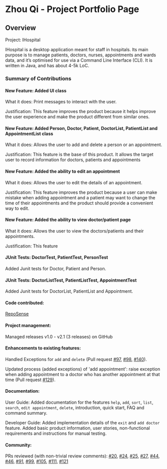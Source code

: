 # Zhou Qi - Project Portfolio Page

## Overview
Project: IHospital

IHospital is a desktop application meant for staff in hospitals.
Its main purpose is to manage patients, doctors, nurses, appointments and wards data,
and it’s optimised for use via a Command Line Interface (CLI).
It is written in Java, and has about 4-5k LoC.

### Summary of Contributions
#### New Feature: Added UI class
What it does: Print messages to interact with the user.

Justification: This feature improves the product because it helps improve the user 
experience and make the product different from similar ones.

#### New Feature: Added Person, Doctor, Patient, DoctorList, PatientList and AppointmentList class
What it does: Allows the user to add and delete a person or an appointment.

Justification: This feature is the base of this product. It allows the target user to record information
for doctors, patients and appointments

#### New Feature: Added the ability to edit an appointment
What it does: Allows the user to edit the details of an appointment.

Justification: This feature improves the product because a user can make mistake
when adding appointment and a patient may want to change the time of their appointments
and the product should provide a convenient way to edit.

#### New Feature: Added the ability to view doctor/patient page
What it does: Allows the user to view the doctors/patients and their appointments.

Justification: This feature

#### JUnit Tests: DoctorTest, PatientTest, PersonTest
Added Junit tests for Doctor, Patient and Person.

#### JUnit Tests: DoctorListTest, PatientListTest, AppointmentTest
Added Junit tests for DoctorList, PatientList and Appointment.

#### Code contributed:
[RepoSense](https://nus-cs2113-ay2122s2.github.io/tp-dashboard/?search=&sort=groupTitle&sortWithin=title&timeframe=commit&mergegroup=&groupSelect=groupByRepos&breakdown=true&checkedFileTypes=docs~functional-code~test-code~other&since=2022-02-18&tabOpen=true&tabType=authorship&tabAuthor=cczhouqi&tabRepo=AY2122S2-CS2113-T11-2%2Ftp%5Bmaster%5D&authorshipIsMergeGroup=false&authorshipFileTypes=docs~functional-code~test-code&authorshipIsBinaryFileTypeChecked=false)

#### Project management:
Managed releases v1.0 - v2.1 (3 releases) on GitHub

#### Enhancements to existing features:
Handled Exceptions for `add` and `delete` (Pull request [#97](https://github.com/AY2122S2-CS2113-T11-2/tp/pull/97), [#98](https://github.com/AY2122S2-CS2113-T11-2/tp/pull/98), [#140](https://github.com/AY2122S2-CS2113-T11-2/tp/pull/140)).

Updated process (added exceptions) of 'add appointment': raise exception when adding
appointment to a doctor who has another appointment at that time (Pull request [#129](https://github.com/AY2122S2-CS2113-T11-2/tp/pull/129)).

#### Documentation:
User Guide: 
Added documentation for the features `help`, `add`, `sort`, `list`, `search`, `edit appointment`, `delete`, 
introduction, quick start, FAQ and command summary.

Developer Guide:
Added implementation details of the `exit` and `add doctor` feature. Added basic product information,
user stories, non-functional requirements and instructions for manual testing.

#### Community:
PRs reviewed (with non-trivial review comments): 
[#20](https://github.com/AY2122S2-CS2113-T11-2/tp/pull/20), 
[#24](https://github.com/AY2122S2-CS2113-T11-2/tp/pull/24),
[#25](https://github.com/AY2122S2-CS2113-T11-2/tp/pull/25),
[#27](https://github.com/AY2122S2-CS2113-T11-2/tp/pull/27),
[#44](https://github.com/AY2122S2-CS2113-T11-2/tp/pull/44),
[#46](https://github.com/AY2122S2-CS2113-T11-2/tp/pull/46),
[#91](https://github.com/AY2122S2-CS2113-T11-2/tp/pull/91),
[#99](https://github.com/AY2122S2-CS2113-T11-2/tp/pull/99),
[#105](https://github.com/AY2122S2-CS2113-T11-2/tp/pull/105),
[#111](https://github.com/AY2122S2-CS2113-T11-2/tp/pull/111),
[#121](https://github.com/AY2122S2-CS2113-T11-2/tp/pull/121)
